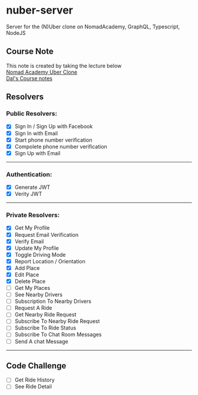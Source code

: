 # nuber-server

Server for the (N)Uber clone on NomadAcademy, GraphQL, Typescript, NodeJS

## Course Note

This note is created by taking the lecture below<br>
[Nomad Academy Uber Clone](https://academy.nomadcoders.co/p/nuber-fullstack-javascript-graphql-course)<br>
[Dal's Course notes](https://github.com/DalYoon/nuber-server/tree/master/notes/EN)

## Resolvers

### Public Resolvers:

- [x] Sign In / Sign Up with Facebook
- [x] Sign In with Email
- [x] Start phone number verification
- [x] Compolete phone number verification
- [x] Sign Up with Email

---

### Authentication:

- [x] Generate JWT
- [x] Verity JWT

---

### Private Resolvers:

- [x] Get My Profile
- [x] Request Email Verification
- [x] Verify Email
- [x] Update My Profile
- [x] Toggle Driving Mode
- [x] Report Location / Orientation
- [x] Add Place
- [x] Edit Place
- [x] Delete Place
- [ ] Get My Places
- [ ] See Nearby Drivers
- [ ] Subscription To Nearby Drivers
- [ ] Request A Ride
- [ ] Get Nearby Ride Request
- [ ] Subscribe To Nearby Ride Request
- [ ] Subscribe To Ride Status
- [ ] Subscribe To Chat Room Messages
- [ ] Send A chat Message

---

## Code Challenge

- [ ] Get Ride History
- [ ] See Ride Detail
